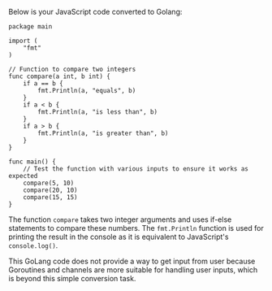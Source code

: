 Below is your JavaScript code converted to Golang:

```golang
package main

import (
	"fmt"
)

// Function to compare two integers
func compare(a int, b int) {
	if a == b {
		fmt.Println(a, "equals", b)
	}
	if a < b {
		fmt.Println(a, "is less than", b)
	}
	if a > b {
		fmt.Println(a, "is greater than", b)
	}
}

func main() {
	// Test the function with various inputs to ensure it works as expected
	compare(5, 10)
	compare(20, 10)
	compare(15, 15)
}
```
The function `compare` takes two integer arguments and uses if-else statements to compare these numbers. The `fmt.Println` function is used for printing the result in the console as it is equivalent to JavaScript's `console.log()`.

This GoLang code does not provide a way to get input from user because Goroutines and channels are more suitable for handling user inputs, which is beyond this simple conversion task.
